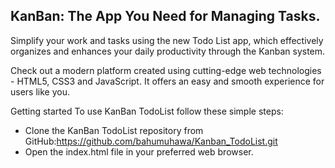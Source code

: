 ## KanBan: The App You Need for Managing Tasks.

Simplify your work and tasks using the new Todo List app, which effectively organizes and enhances your daily productivity through the Kanban system.

Check out a modern platform created using cutting-edge web technologies - HTML5, CSS3 and JavaScript. It offers an easy and smooth experience for users like you.

Getting started To use KanBan TodoList follow these simple steps:

- Clone the KanBan TodoList repository from GitHub:https://github.com/bahumuhawa/Kanban_TodoList.git
- Open the index.html file in your preferred web browser.

